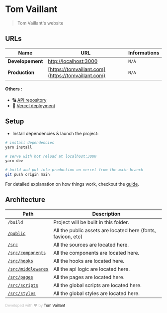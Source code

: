 # Tom Vaillant
> Tom Vaillant's website

## URLs
| Name              | URL | Informations |
| ----------------- | --- | ------------ |
| **Developement**  | [http://localhost:3000](http://localhost:3000) | `N/A` |
| **Production**    | [https://tomvaillant.com](https://tomvaillant.com) | `N/A` |

#### Others :
- 🔠 [API repository](https://github.com/buriedsignalsmag/buriedsignals-api)
- 📡 [Vercel deployment](https://vercel.com/buried-signals/tomvaillant)

## Setup
* Install dependencies & launch the project:

``` bash
# install dependencies
yarn install

# serve with hot reload at localhost:3000
yarn dev

# build and put into production on vercel from the main branch
git push origin main
```

For detailed explanation on how things work, checkout the [guide](https://nextjs.org/docs).

## Architecture
| Path  | Description |
| ----- | ----------- |
| `/build` | Project will be built in this folder. |
| [`/public`](public/) | All the public assets are located here (fonts, favicon, etc) |
| [`/src`](src/) | All the sources are located here. |
| [`/src/components`](src/components/) | All the components are located here. |
| [`/src/hooks`](src/hooks/) | All the hooks are located here. |
| [`/src/middlewares`](src/middlewares/) | All the api logic are located here. |
| [`/src/pages`](src/pages) | All the pages are located here. |
| [`/src/scripts`](src/scripts/) | All the global scripts are located here. |
| [`/src/styles`](src/styles/) | All the global styles are located here. |

<font style="font-size: 12px; color: #c0c0c0;">Developed with :heart: by <a href="https://tomvaillant.com/" target="_blank" style="text-decoration: none; color: #111111;">Tom Vaillant</a></font>